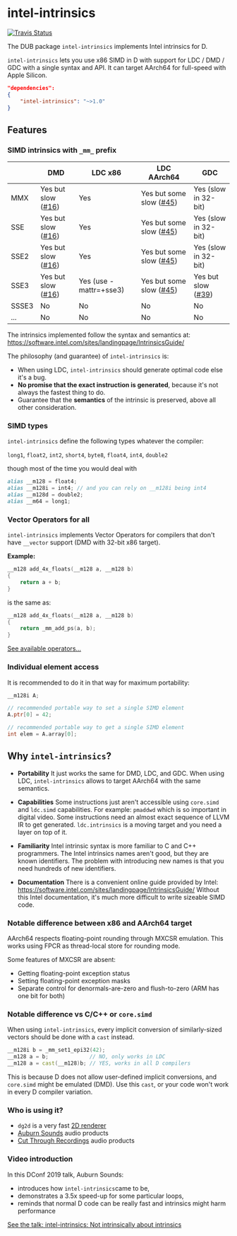 
# intel-intrinsics

[![Travis Status](https://travis-ci.org/AuburnSounds/intel-intrinsics.svg?branch=master)](https://travis-ci.org/AuburnSounds/intel-intrinsics)

The DUB package `intel-intrinsics` implements Intel intrinsics for D.

`intel-intrinsics` lets you use x86 SIMD in D with support for LDC / DMD / GDC with a single syntax and API.
It can target AArch64 for full-speed with Apple Silicon.

```json
"dependencies":
{
    "intel-intrinsics": "~>1.0"
}
```

## Features

### SIMD intrinsics with `_mm_` prefix

|       | DMD          | LDC x86                | LDC AArch64          | GDC                  |
|-------|--------------|------------------------|----------------------|----------------------
| MMX   | Yes but slow ([#16](https://github.com/AuburnSounds/intel-intrinsics/issues/16)) | Yes                    | Yes but some slow ([#45](https://github.com/AuburnSounds/intel-intrinsics/issues/45)) | Yes (slow in 32-bit) |
| SSE   | Yes but slow ([#16](https://github.com/AuburnSounds/intel-intrinsics/issues/16)) | Yes                    | Yes but some slow ([#45](https://github.com/AuburnSounds/intel-intrinsics/issues/45)) | Yes (slow in 32-bit) |
| SSE2  | Yes but slow ([#16](https://github.com/AuburnSounds/intel-intrinsics/issues/16)) | Yes                    | Yes but some slow ([#45](https://github.com/AuburnSounds/intel-intrinsics/issues/45)) | Yes (slow in 32-bit) |
| SSE3  | Yes but slow ([#16](https://github.com/AuburnSounds/intel-intrinsics/issues/16)) | Yes (use -mattr=+sse3) | Yes but some slow ([#45](https://github.com/AuburnSounds/intel-intrinsics/issues/45)) | Yes but slow ([#39](https://github.com/AuburnSounds/intel-intrinsics/issues/39))  |
| SSSE3 | No           | No                     | No                   | No                   |             
| ...   | No           | No                     | No                   | No                   |

The intrinsics implemented follow the syntax and semantics at: https://software.intel.com/sites/landingpage/IntrinsicsGuide/

The philosophy (and guarantee) of `intel-intrinsics` is:
 - When using LDC, `intel-intrinsics` should generate optimal code else it's a bug.
 - **No promise that the exact instruction is generated**, because it's not always the fastest thing to do.
 - Guarantee that the **semantics** of the intrinsic is preserved, above all other consideration.

### SIMD types

`intel-intrinsics` define the following types whatever the compiler:

`long1`, `float2`, `int2`, `short4`, `byte8`, `float4`, `int4`, `double2`

though most of the time you would deal with
```d
alias __m128 = float4; 
alias __m128i = int4; // and you can rely on __m128i being int4
alias __m128d = double2;
alias __m64 = long1;
```

### Vector Operators for all

`intel-intrinsics` implements Vector Operators for compilers that don't have `__vector` support (DMD with 32-bit x86 target).

**Example:**
```d
__m128 add_4x_floats(__m128 a, __m128 b)
{
    return a + b;
}
```
is the same as:
```d
__m128 add_4x_floats(__m128 a, __m128 b)
{
    return _mm_add_ps(a, b);
}
```

[See available operators...](https://dlang.org/spec/simd.html#vector_op_intrinsics)


### Individual element access

It is recommended to do it in that way for maximum portability:
```d
__m128i A;

// recommended portable way to set a single SIMD element
A.ptr[0] = 42; 

// recommended portable way to get a single SIMD element
int elem = A.array[0];
```

## Why `intel-intrinsics`?

- **Portability** 
  It just works the same for DMD, LDC, and GDC.
  When using LDC, `intel-intrinsics` allows to target AArch64 with the same semantics.

- **Capabilities**
  Some instructions just aren't accessible using `core.simd` and `ldc.simd` capabilities. For example: `pmaddwd` which is so important in digital video. Some instructions need an almost exact sequence of LLVM IR to get generated. `ldc.intrinsics` is a moving target and you need a layer on top of it.
  
- **Familiarity**
  Intel intrinsic syntax is more familiar to C and C++ programmers. 
The Intel intrinsics names  aren't good, but they are known identifiers.
The problem with introducing new names is that you need hundreds of new identifiers.

- **Documentation**
There is a convenient online guide provided by Intel:
https://software.intel.com/sites/landingpage/IntrinsicsGuide/
Without this Intel documentation, it's much more difficult to write sizeable SIMD code.


### Notable difference between x86 and AArch64 target

AArch64 respects floating-point rounding through MXCSR emulation.
This works using FPCR as thread-local store for rounding mode.

Some features of MXCSR are absent:
- Getting floating-point exception status
- Setting floating-point exception masks
- Separate control for denormals-are-zero and flush-to-zero (ARM has one bit for both)



### Notable difference vs C/C++ or `core.simd`

When using `intel-intrinsics`, every implicit conversion of similarly-sized vectors should be done with a `cast` instead.

```d
__m128i b = _mm_set1_epi32(42);
__m128 a = b;             // NO, only works in LDC
__m128 a = cast(__m128)b; // YES, works in all D compilers

```

This is because D does not allow user-defined implicit conversions, and `core.simd` might be emulated (DMD). Use this `cast`, or your code won't work in every D compiler variation.


### Who is using it?

- `dg2d` is a very fast [2D renderer](https://github.com/cerjones/dg2d)
- [Auburn Sounds](https://www.auburnsounds.com/) audio products
- [Cut Through Recordings](https://www.cutthroughrecordings.com/) audio products


### Video introduction

In this DConf 2019 talk, Auburn Sounds:
- introduces how `intel-intrinsics`came to be, 
- demonstrates a 3.5x speed-up for some particular loops,
- reminds that normal D code can be really fast and intrinsics might harm performance

[See the talk: intel-intrinsics: Not intrinsically about intrinsics](https://www.youtube.com/watch?v=cmswsx1_BUQ)
